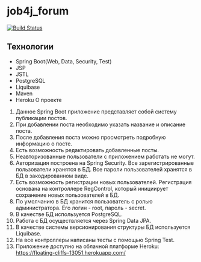 # job4j_forum
[![Build Status](https://app.travis-ci.com/Jazzik42/job4j_forum.svg?branch=master)](https://app.travis-ci.com/Jazzik42/job4j_forum)
## Технологии 
* Spring Boot(Web, Data, Security, Test)
* JSP
* JSTL
* PostgreSQL
* Liquibase
* Maven
* Heroku
О проекте
1. Данное Spring Boot приложение представляет собой систему публикации постов.
2. При добавлении поста необходимо указать название и описание поста.
3. После добавления поста можно просмотреть подробную информацию о посте.
4. Есть возможность редактировать добавленные посты.
5. Неавторизованные пользователи с приложением работать не могут.
6. Авторизация построена на Spring Security. Все зарегистрированные пользователи хранятся в БД. Все пароли пользователей хранятся в БД в закодированном виде. 
7. Есть возможность регистрации новых пользователей. Регистрация основана на контроллере RegControl, который инициирует сохранение новых пользователей в БД.
8. По умолчанию в БД хранится пользователь с ролью администратора. Его логин - root, пароль - secret.
9. В качестве БД используется PostgreSQL.
10. Работа с БД осуществляется через Spring Data JPA.
11. В качестве системы версионирования структуры БД используется Liquibase.
12. На все контроллеры написаны тесты с помощью Spring Test.
13. Приложение доступно на облачной платформе Heroku: https://floating-cliffs-13051.herokuapp.com/

